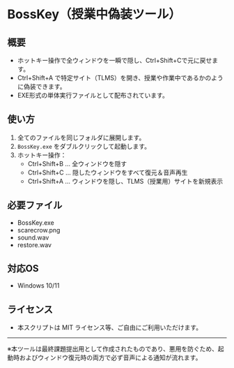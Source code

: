 # BossKey（授業中偽装ツール）

## 概要
- ホットキー操作で全ウィンドウを一瞬で隠し、Ctrl+Shift+Cで元に戻せます。
- Ctrl+Shift+A で特定サイト（TLMS）を開き、授業や作業中であるかのように偽装できます。
- EXE形式の単体実行ファイルとして配布されています。

## 使い方
1. 全てのファイルを同じフォルダに展開します。
2. `BossKey.exe` をダブルクリックして起動します。
3. ホットキー操作：
   - Ctrl+Shift+B … 全ウィンドウを隠す
   - Ctrl+Shift+C … 隠したウィンドウをすべて復元＆音声再生
   - Ctrl+Shift+A … ウィンドウを隠し、TLMS（授業用）サイトを新規表示

## 必要ファイル
- BossKey.exe
- scarecrow.png
- sound.wav
- restore.wav

## 対応OS
- Windows 10/11

## ライセンス
- 本スクリプトは MIT ライセンス等、ご自由にご利用いただけます。

---

※本ツールは最終課題提出用として作成されたものであり、悪用を防ぐため、起動時およびウィンドウ復元時の両方で必ず音声による通知が流れます。


